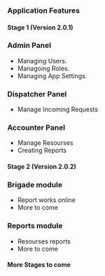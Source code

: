 

### Application Features


#### Stage 1 (Version 2.0.1)

### Admin Panel

* Managing Users.
* Managoing Roles.
* Managing App Settings.

### Dispatcher Panel

* Manage Incoming Requests

### Accounter Panel

* Manage Resourses
* Creating Reports


#### Stage 2 (Version 2.0.2)

### Brigade module

* Report works online
* More to come

### Reports module

* Resourses reports
* More to come

#### More Stages to come